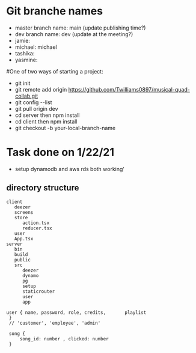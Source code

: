 # Git branche names
* master branch name: main (update publishing time?)
* dev branch name: dev  (update at the meeting?)
* jamie: 
* michael: michael
* tashika: 
*  yasmine:

#One of two ways  of starting a project:
* git init
* git remote add origin https://github.com/Twilliams0897/musical-quad-collab.git
* git config --list
* git pull origin dev
* cd server  then npm install   
* cd client then npm install
* git checkout -b your-local-branch-name 
# Task done on 1/22/21
* setup dynamodb and aws rds both working'

## directory structure
  
```
client
   deezer
   screens
   store
      action.tsx
      reducer.tsx
   user
   App.tsx
server
   bin
   build
   public
   src
      deezer
      dynamo
      pg
      setup
      staticrouter
      user
      app
```

```
user { name, password, role, credits,       playlist
 }
 // 'customer', 'employee', 'admin'

 song {
     song_id: number , clicked: number
 }
 ```